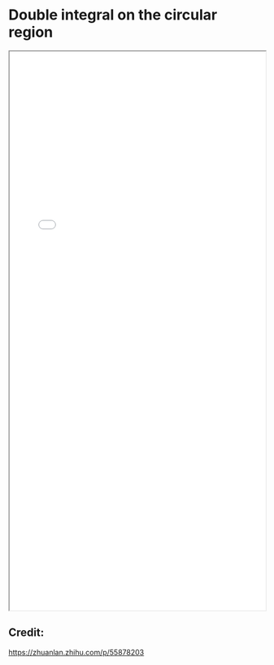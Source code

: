 # Double integral on the circular region

<!--more-->

<iframe src="/pdf/Double _Integral_In_Polar_Coords_1.pdf" height="1100px" width="100%"></iframe>

## Credit:
https://zhuanlan.zhihu.com/p/55878203


